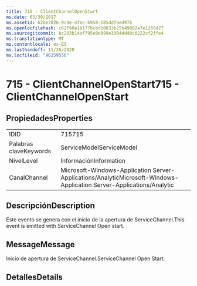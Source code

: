 ```yaml
---
title: 715 - ClientChannelOpenStart
ms.date: 03/30/2017
ms.assetid: 62be7826-9c4e-4fec-b958-185ddfaed976
ms.openlocfilehash: c62f90a1b177bcbd10833b25b49882a7e1268d27
ms.sourcegitcommit: bc293b14af795e0e999e3304dd40c0222cf2ffe4
ms.translationtype: MT
ms.contentlocale: es-ES
ms.lasthandoff: 11/26/2020
ms.locfileid: "96259556"
---
```

# <a name="715---clientchannelopenstart"></a><span data-ttu-id="c9fe2-102">715 - ClientChannelOpenStart</span><span class="sxs-lookup"><span data-stu-id="c9fe2-102">715 - ClientChannelOpenStart</span></span>

## <a name="properties"></a><span data-ttu-id="c9fe2-103">Propiedades</span><span class="sxs-lookup"><span data-stu-id="c9fe2-103">Properties</span></span>  
  
|||  
|-|-|  
|<span data-ttu-id="c9fe2-104">ID</span><span class="sxs-lookup"><span data-stu-id="c9fe2-104">ID</span></span>|<span data-ttu-id="c9fe2-105">715</span><span class="sxs-lookup"><span data-stu-id="c9fe2-105">715</span></span>|  
|<span data-ttu-id="c9fe2-106">Palabras clave</span><span class="sxs-lookup"><span data-stu-id="c9fe2-106">Keywords</span></span>|<span data-ttu-id="c9fe2-107">ServiceModel</span><span class="sxs-lookup"><span data-stu-id="c9fe2-107">ServiceModel</span></span>|  
|<span data-ttu-id="c9fe2-108">Nivel</span><span class="sxs-lookup"><span data-stu-id="c9fe2-108">Level</span></span>|<span data-ttu-id="c9fe2-109">Información</span><span class="sxs-lookup"><span data-stu-id="c9fe2-109">Information</span></span>|  
|<span data-ttu-id="c9fe2-110">Canal</span><span class="sxs-lookup"><span data-stu-id="c9fe2-110">Channel</span></span>|<span data-ttu-id="c9fe2-111">Microsoft-Windows-Application Server-Applications/Analytic</span><span class="sxs-lookup"><span data-stu-id="c9fe2-111">Microsoft-Windows-Application Server-Applications/Analytic</span></span>|  
  
## <a name="description"></a><span data-ttu-id="c9fe2-112">Descripción</span><span class="sxs-lookup"><span data-stu-id="c9fe2-112">Description</span></span>  

 <span data-ttu-id="c9fe2-113">Este evento se genera con el inicio de la apertura de ServiceChannel.</span><span class="sxs-lookup"><span data-stu-id="c9fe2-113">This event is emitted with ServiceChannel Open start.</span></span>  
  
## <a name="message"></a><span data-ttu-id="c9fe2-114">Message</span><span class="sxs-lookup"><span data-stu-id="c9fe2-114">Message</span></span>  

 <span data-ttu-id="c9fe2-115">Inicio de apertura de ServiceChannel.</span><span class="sxs-lookup"><span data-stu-id="c9fe2-115">ServiceChannel Open Start.</span></span>  
  
## <a name="details"></a><span data-ttu-id="c9fe2-116">Detalles</span><span class="sxs-lookup"><span data-stu-id="c9fe2-116">Details</span></span>
